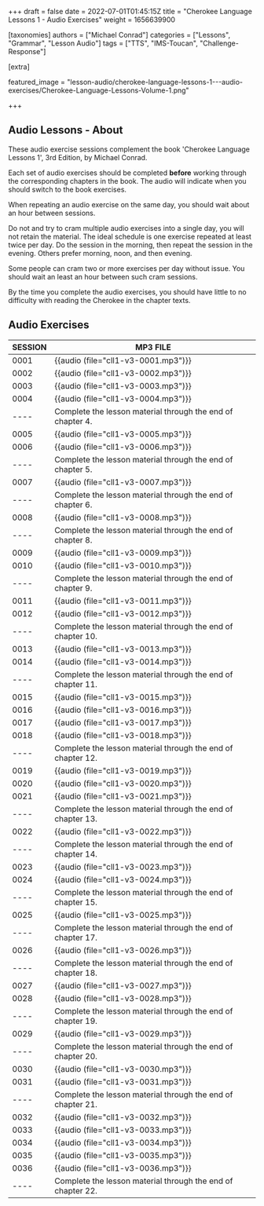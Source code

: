 
+++
draft = false
date = 2022-07-01T01:45:15Z
title = "Cherokee Language Lessons 1 - Audio Exercises"
weight = 1656639900

[taxonomies]
authors = ["Michael Conrad"]
categories = ["Lessons", "Grammar", "Lesson Audio"]
tags = ["TTS", "IMS-Toucan", "Challenge-Response"]

[extra]

featured_image = "lesson-audio/cherokee-language-lessons-1---audio-exercises/Cherokee-Language-Lessons-Volume-1.png"

+++


## Audio Lessons - About

These audio exercise sessions complement the book 'Cherokee Language Lessons 1',
3rd Edition, by Michael Conrad.

Each set of audio exercises should be completed **before** working through the 
corresponding chapters in the book. The audio will indicate when you should
switch to the book exercises.

When repeating an audio exercise on the same day,
you should wait about an hour between sessions.

Do not and try to cram multiple audio exercises into a single day, you will not
retain the material. The ideal schedule is one exercise repeated at least twice per day.
Do the session in the morning, then repeat the session in the evening.
Others prefer morning, noon, and then evening.

Some people can cram two or more exercises per day without issue.
You should wait an least an hour between such cram sessions.

By the time you complete the audio exercises, you should have
little to no difficulty with reading the Cherokee in the chapter texts.


<!-- more -->


    
## Audio Exercises

SESSION|MP3 FILE
--|--
0001|{{audio (file="cll1-v3-0001.mp3")}}
0002|{{audio (file="cll1-v3-0002.mp3")}}
0003|{{audio (file="cll1-v3-0003.mp3")}}
0004|{{audio (file="cll1-v3-0004.mp3")}}
----| Complete the lesson material through the end of chapter 4.
0005|{{audio (file="cll1-v3-0005.mp3")}}
0006|{{audio (file="cll1-v3-0006.mp3")}}
----| Complete the lesson material through the end of chapter 5.
0007|{{audio (file="cll1-v3-0007.mp3")}}
----| Complete the lesson material through the end of chapter 6.
0008|{{audio (file="cll1-v3-0008.mp3")}}
----| Complete the lesson material through the end of chapter 8.
0009|{{audio (file="cll1-v3-0009.mp3")}}
0010|{{audio (file="cll1-v3-0010.mp3")}}
----| Complete the lesson material through the end of chapter 9.
0011|{{audio (file="cll1-v3-0011.mp3")}}
0012|{{audio (file="cll1-v3-0012.mp3")}}
----| Complete the lesson material through the end of chapter 10.
0013|{{audio (file="cll1-v3-0013.mp3")}}
0014|{{audio (file="cll1-v3-0014.mp3")}}
----| Complete the lesson material through the end of chapter 11.
0015|{{audio (file="cll1-v3-0015.mp3")}}
0016|{{audio (file="cll1-v3-0016.mp3")}}
0017|{{audio (file="cll1-v3-0017.mp3")}}
0018|{{audio (file="cll1-v3-0018.mp3")}}
----| Complete the lesson material through the end of chapter 12.
0019|{{audio (file="cll1-v3-0019.mp3")}}
0020|{{audio (file="cll1-v3-0020.mp3")}}
0021|{{audio (file="cll1-v3-0021.mp3")}}
----| Complete the lesson material through the end of chapter 13.
0022|{{audio (file="cll1-v3-0022.mp3")}}
----| Complete the lesson material through the end of chapter 14.
0023|{{audio (file="cll1-v3-0023.mp3")}}
0024|{{audio (file="cll1-v3-0024.mp3")}}
----| Complete the lesson material through the end of chapter 15.
0025|{{audio (file="cll1-v3-0025.mp3")}}
----| Complete the lesson material through the end of chapter 17.
0026|{{audio (file="cll1-v3-0026.mp3")}}
----| Complete the lesson material through the end of chapter 18.
0027|{{audio (file="cll1-v3-0027.mp3")}}
0028|{{audio (file="cll1-v3-0028.mp3")}}
----| Complete the lesson material through the end of chapter 19.
0029|{{audio (file="cll1-v3-0029.mp3")}}
----| Complete the lesson material through the end of chapter 20.
0030|{{audio (file="cll1-v3-0030.mp3")}}
0031|{{audio (file="cll1-v3-0031.mp3")}}
----| Complete the lesson material through the end of chapter 21.
0032|{{audio (file="cll1-v3-0032.mp3")}}
0033|{{audio (file="cll1-v3-0033.mp3")}}
0034|{{audio (file="cll1-v3-0034.mp3")}}
0035|{{audio (file="cll1-v3-0035.mp3")}}
0036|{{audio (file="cll1-v3-0036.mp3")}}
----| Complete the lesson material through the end of chapter 22.



